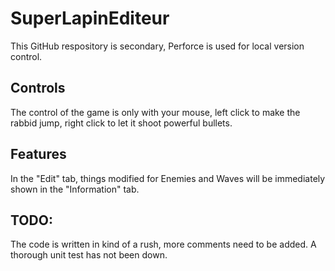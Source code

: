 # SuperLapinEditeur
This GitHub respository is secondary, Perforce is used for local version control.
## Controls
The control of the game is only with your mouse, left click to make the rabbid jump, right click to let it shoot powerful bullets.
## Features
In the "Edit" tab, things modified for Enemies and Waves will be immediately shown in the "Information" tab.
## TODO:
The code is written in kind of a rush, more comments need to be added.
A thorough unit test has not been down.
